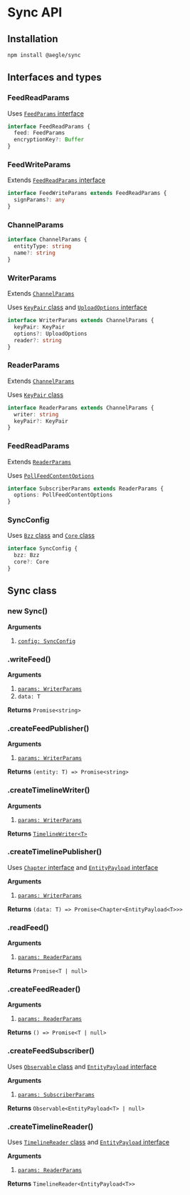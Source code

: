 # Sync API

## Installation

```sh
npm install @aegle/sync
```

## Interfaces and types

### FeedReadParams

Uses [`FeedParams` interface](https://erebos.js.org/docs/bzz-feed#feedparams)

```ts
interface FeedReadParams {
  feed: FeedParams
  encryptionKey?: Buffer
}
```

### FeedWriteParams

Extends [`FeedReadParams` interface](#feedreaderparams)

```ts
interface FeedWriteParams extends FeedReadParams {
  signParams?: any
}
```

### ChannelParams

```ts
interface ChannelParams {
  entityType: string
  name?: string
}
```

### WriterParams

Extends [`ChannelParams`](#channelparams)

Uses [`KeyPair` class](https://erebos.js.org/docs/secp256k1#keypair) and [`UploadOptions` interface](https://erebos.js.org/docs/bzz#uploadoptions)

```ts
interface WriterParams extends ChannelParams {
  keyPair: KeyPair
  options?: UploadOptions
  reader?: string
}
```

### ReaderParams

Extends [`ChannelParams`](#channelparams)

Uses [`KeyPair` class](https://erebos.js.org/docs/secp256k1#keypair)

```ts
interface ReaderParams extends ChannelParams {
  writer: string
  keyPair?: KeyPair
}
```

### FeedReadParams

Extends [`ReaderParams`](#readerparams)

Uses [`PollFeedContentOptions`](https://erebos.js.org/docs/bzz-feed#pollfeedcontentoptions)

```ts
interface SubscriberParams extends ReaderParams {
  options: PollFeedContentOptions
}
```

### SyncConfig

Uses [`Bzz` class](https://erebos.js.org/docs/bzz#bzz-class) and [`Core` class](api-core.md#core-class)

```ts
interface SyncConfig {
  bzz: Bzz
  core?: Core
}
```

## Sync class

### new Sync()

**Arguments**

1.  [`config: SyncConfig`](#syncconfig)

### .writeFeed()

**Arguments**

1.  [`params: WriterParams`](#writerparams)
1.  `data: T`

**Returns** `Promise<string>`

### .createFeedPublisher()

**Arguments**

1.  [`params: WriterParams`](#writerparams)

**Returns** `(entity: T) => Promise<string>`

### .createTimelineWriter()

**Arguments**

1.  [`params: WriterParams`](#writerparams)

**Returns** [`TimelineWriter<T>`](https://erebos.js.org/docs/timeline-api#timelinewriter-class)

### .createTimelinePublisher()

Uses [`Chapter` interface](https://erebos.js.org/docs/timeline-api#chapter) and [`EntityPayload` interface](api-core.md#entitypayload)

**Arguments**

1.  [`params: WriterParams`](#writerparams)

**Returns** `(data: T) => Promise<Chapter<EntityPayload<T>>>`

### .readFeed()

**Arguments**

1.  [`params: ReaderParams`](#readerparams)

**Returns** `Promise<T | null>`

### .createFeedReader()

**Arguments**

1.  [`params: ReaderParams`](#readerparams)

**Returns** `() => Promise<T | null>`

### .createFeedSubscriber()

Uses [`Observable` class](https://rxjs.dev/api/index/class/Observable) and [`EntityPayload` interface](api-core.md#entitypayload)

**Arguments**

1.  [`params: SubscriberParams`](#subscriberparams)

**Returns** `Observable<EntityPayload<T> | null>`

### .createTimelineReader()

Uses [`TimelineReader` class](https://erebos.js.org/docs/timeline-api#timelinereader-class) and [`EntityPayload` interface](api-core.md#entitypayload)

**Arguments**

1.  [`params: ReaderParams`](#readerparams)

**Returns** `TimelineReader<EntityPayload<T>>`
